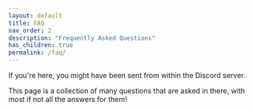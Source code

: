 ```yaml
---
layout: default
title: FAQ
nav_order: 2
description: "Frequently Asked Questions"
has_children: true
permalink: /faq/
---
```


If you're here, you might have been sent from within the Discord server.

This page is a collection of many questions that are asked in there, with most if not all the answers for them!